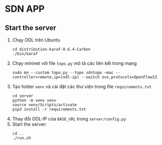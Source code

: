 # SDN APP

## Start the server
  1. Chạy ODL trên Ubuntu
     ```
     cd distribution-karaf-0.6.4-Carbon
     ./bin/karaf
     ```
  2. Chạy mininet với file `topo.py` mô tả các liên kết trong mạng
     ```
     sudo mn --custom topo.py --topo sdntopo –mac --controller=remote,ip=[odl-ip] --switch ovs,protocols=OpenFlow13 
     ```
  3. Tạo folder `venv` và cài đặt các thư viện trong file `requirements.txt`
     ```
     cd server
     python -m venv venv
     source venv/Scripts/activate
     pip3 install -r requirements.txt
     ```
  4. Thay đổi ODL-IP của `BASE_URL` trong `server/config.py`
  5. Start the server:
     ```
     cd ..
     ./run.sh
     ```
